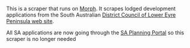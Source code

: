 This is a scraper that runs on [Morph](https://morph.io).  It scrapes lodged development applications from the South Australian [District Council of Lower Eyre Peninsula web site](https://www.lowereyrepeninsula.sa.gov.au).

All SA applications are now going through the [SA Planning Portal](https://github.com/planningalerts-scrapers/saplanningportal) so this scraper is no longer needed
